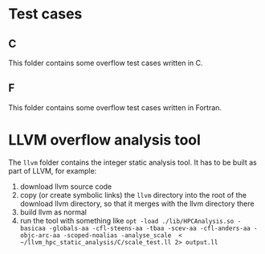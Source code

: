 # Test cases

## C

This folder contains some overflow test cases written in C.

## F

This folder contains some overflow test cases written in Fortran.


# LLVM overflow analysis tool

The `llvm` folder contains the integer static analysis tool.
It has to be built as part of LLVM, for example:

1. download llvm source code
2. copy (or create symbolic links) the `llvm` directory into the root of the download llvm directory, so that it merges with the llvm directory there
3. build llvm as normal
4. run the tool with something like `opt -load ./lib/HPCAnalysis.so -basicaa -globals-aa -cfl-steens-aa -tbaa -scev-aa -cfl-anders-aa -objc-arc-aa -scoped-noalias -analyse_scale  < ~/llvm_hpc_static_analysis/C/scale_test.ll 2> output.ll`
